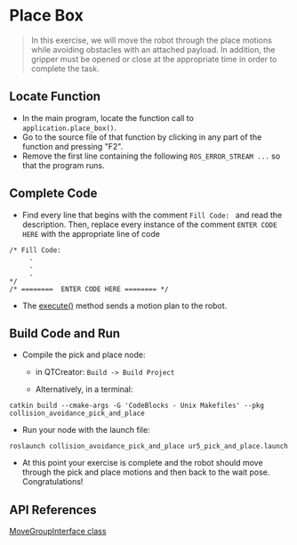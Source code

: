 # Place Box
>In this exercise, we will move the robot through the place motions while avoiding obstacles with an attached payload.  In addition, the gripper must be opened or close at the appropriate time in order to complete the task.

## Locate Function

  * In the main program, locate the function call to `application.place_box()`.
  * Go to the source file of that function by clicking in any part of the function and pressing "F2".
  * Remove the first line containing the following `ROS_ERROR_STREAM ...` so that the program runs.

## Complete Code

  * Find every line that begins with the comment `Fill Code: ` and read the description.  Then, replace every instance of the comment  `ENTER CODE HERE`
 with the appropriate line of code
```
/* Fill Code:
     .
     .
     .
*/
/* ========  ENTER CODE HERE ======== */
```

 * The [execute()](http://docs.ros.org/melodic/api/moveit_ros_planning_interface/html/classmoveit_1_1planning__interface_1_1MoveGroupInterface.html#add236df4ab9ba7b7011ec53f8aa9c026) method sends a motion plan to the robot.

## Build Code and Run

  * Compile the pick and place node:
     * in QTCreator: `Build -> Build Project`

     * Alternatively, in a terminal:
```
catkin build --cmake-args -G 'CodeBlocks - Unix Makefiles' --pkg collision_avoidance_pick_and_place
```

  * Run your node with the launch file:
```
roslaunch collision_avoidance_pick_and_place ur5_pick_and_place.launch
```
  * At this point your exercise is complete and the robot should move through the pick and place motions and then back to the wait pose. Congratulations!

## API References

[MoveGroupInterface class](http://docs.ros.org/melodic/api/moveit_ros_planning_interface/html/classmoveit_1_1planning__interface_1_1MoveGroupInterface.html)
